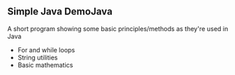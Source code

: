 ## Simple Java DemoJava

A short program showing some basic principles/methods as they're used in Java
* For and while loops
* String utilities
* Basic mathematics